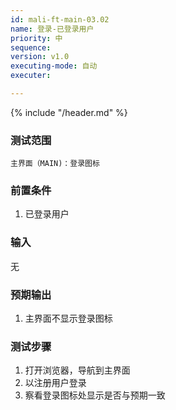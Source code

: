 ```yaml
---
id: mali-ft-main-03.02
name: 登录-已登录用户
priority: 中
sequence: 
version: v1.0
executing-mode: 自动
executer: 

---
```


{% include "/header.md" %}


### 测试范围
    主界面（MAIN)：登录图标

### 前置条件
1. 已登录用户

### 输入
   无

### 预期输出
1. 主界面不显示登录图标

### 测试步骤
1. 打开浏览器，导航到主界面
2. 以注册用户登录
3. 察看登录图标处显示是否与预期一致